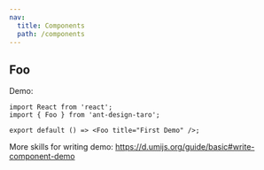 ```yaml
---
nav:
  title: Components
  path: /components
---
```


## Foo

Demo:

```tsx
import React from 'react';
import { Foo } from 'ant-design-taro';

export default () => <Foo title="First Demo" />;
```

More skills for writing demo: https://d.umijs.org/guide/basic#write-component-demo

